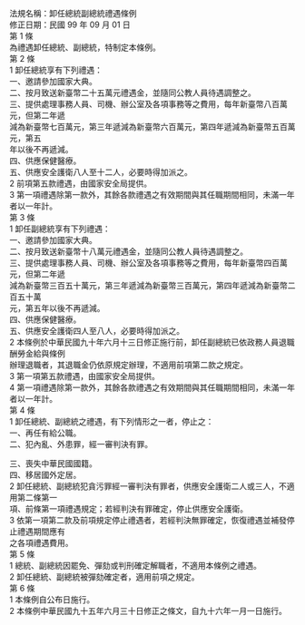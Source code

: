 法規名稱：卸任總統副總統禮遇條例  
修正日期：民國 99 年 09 月 01 日  
第 1 條  
為禮遇卸任總統、副總統，特制定本條例。  
第 2 條  
1 卸任總統享有下列禮遇：  
一、邀請參加國家大典。  
二、按月致送新臺幣二十五萬元禮遇金，並隨同公教人員待遇調整之。  
三、提供處理事務人員、司機、辦公室及各項事務等之費用，每年新臺幣八百萬元，但第二年遞  
減為新臺幣七百萬元，第三年遞減為新臺幣六百萬元，第四年遞減為新臺幣五百萬元，第五  
年以後不再遞減。  
四、供應保健醫療。  
五、供應安全護衛八人至十二人，必要時得加派之。  
2 前項第五款禮遇，由國家安全局提供。  
3 第一項禮遇除第一款外，其餘各款禮遇之有效期間與其任職期間相同，未滿一年者以一年計。  
第 3 條  
1 卸任副總統享有下列禮遇：  
一、邀請參加國家大典。  
二、按月致送新臺幣十八萬元禮遇金，並隨同公教人員待遇調整之。  
三、提供處理事務人員、司機、辦公室及各項事務等之費用，每年新臺幣四百萬元，但第二年遞  
減為新臺幣三百五十萬元，第三年遞減為新臺幣三百萬元，第四年遞減為新臺幣二百五十萬  
元，第五年以後不再遞減。  
四、供應保健醫療。  
五、供應安全護衛四人至八人，必要時得加派之。  
2 本條例於中華民國九十年六月十三日修正施行前，卸任副總統已依政務人員退職酬勞金給與條例  
辦理退職者，其退職金仍依原規定辦理，不適用前項第二款之規定。  
3 第一項第五款禮遇，由國家安全局提供。  
4 第一項禮遇除第一款外，其餘各款禮遇之有效期間與其任職期間相同，未滿一年者以一年計。  
第 4 條  
1 卸任總統、副總統之禮遇，有下列情形之一者，停止之：  
一、再任有給公職。  
二、犯內亂、外患罪，經一審判決有罪。  


三、喪失中華民國國籍。  
四、移居國外定居。  
2 卸任總統、副總統犯貪污罪經一審判決有罪者，供應安全護衛二人或三人，不適用第二條第一  
項、前條第一項禮遇規定；若經判決有罪確定，停止供應安全護衛。  
3 依第一項第二款及前項規定停止禮遇者，若經判決無罪確定，恢復禮遇並補發停止禮遇期間應有  
之各項禮遇費用。  
第 5 條  
1 總統、副總統因罷免、彈劾或判刑確定解職者，不適用本條例之禮遇。  
2 卸任總統、副總統被彈劾確定者，適用前項之規定。  
第 6 條  
1 本條例自公布日施行。  
2 本條例中華民國九十五年六月三十日修正之條文，自九十六年一月一日施行。  


